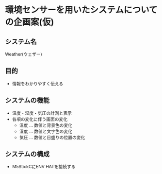 # 環境センサーを用いたシステムについての企画案(仮)

## システム名
Weather(ウェザー)

## 目的
- 情報をわかりやすく伝える

## システムの機能
- 温度・湿度・気圧の計測と表示
- 各項の変化に伴う画面の変化
    - 温度 … 数値と背景色の変化
    - 湿度 … 数値と文字色の変化
    - 気圧 … 数値と目盛りの位置の変化
## システムの構成
- M5StickCにENV HATを接続する
